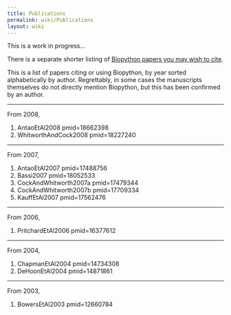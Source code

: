 ```yaml
---
title: Publications
permalink: wiki/Publications
layout: wiki
---
```


This is a work in progress...

There is a separate shorter listing of [Biopython papers you may wish to
cite](Documentation#Papers "wikilink").

This is a list of papers citing or using Biopython, by year sorted
alphabetically by author. Regrettably, in some cases the manuscripts
themselves do not directly mention Biopython, but this has been
confirmed by an author.

------------------------------------------------------------------------

From 2008, <biblio>

1.  AntaoEtAl2008 pmid=18662398
2.  WhitworthAndCock2008 pmid=18227240

</biblio>

------------------------------------------------------------------------

From 2007, <biblio>

1.  AntaoEtAl2007 pmid=17488756
2.  Bassi2007 pmid=18052533
3.  CockAndWhitworth2007a pmid=17479344
4.  CockAndWhitworth2007b pmid=17709334
5.  KauffEtAl2007 pmid=17562476

</biblio>

------------------------------------------------------------------------

From 2006, <biblio>

1.  PritchardEtAl2006 pmid=16377612

</biblio>

------------------------------------------------------------------------

From 2004, <biblio>

1.  ChapmanEtAl2004 pmid=14734308
2.  DeHoonEtAl2004 pmid=14871861

</biblio>

------------------------------------------------------------------------

From 2003, <biblio>

1.  BowersEtAl2003 pmid=12660784

</biblio>
